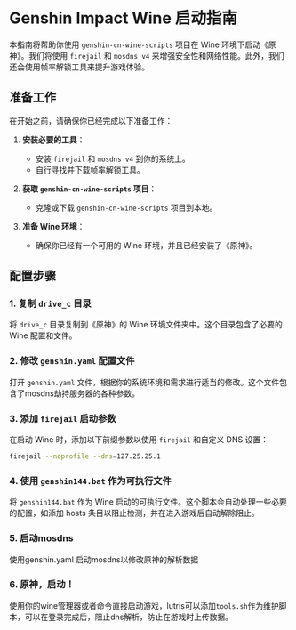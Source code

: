 # Genshin Impact Wine 启动指南

本指南将帮助你使用 `genshin-cn-wine-scripts` 项目在 Wine 环境下启动《原神》。我们将使用 `firejail` 和 `mosdns v4` 来增强安全性和网络性能。此外，我们还会使用帧率解锁工具来提升游戏体验。

## 准备工作

在开始之前，请确保你已经完成以下准备工作：

1. **安装必要的工具**：
   - 安装 `firejail` 和 `mosdns v4` 到你的系统上。
   - 自行寻找并下载帧率解锁工具。

2. **获取 `genshin-cn-wine-scripts` 项目**：
   - 克隆或下载 `genshin-cn-wine-scripts` 项目到本地。

3. **准备 Wine 环境**：
   - 确保你已经有一个可用的 Wine 环境，并且已经安装了《原神》。

## 配置步骤

### 1. 复制 `drive_c` 目录
将 `drive_c` 目录复制到《原神》的 Wine 环境文件夹中。这个目录包含了必要的 Wine 配置和文件。

### 2. 修改 `genshin.yaml` 配置文件
打开 `genshin.yaml` 文件，根据你的系统环境和需求进行适当的修改。这个文件包含了mosdns劫持服务器的各种参数。

### 3. 添加 `firejail` 启动参数
在启动 Wine 时，添加以下前缀参数以使用 `firejail` 和自定义 DNS 设置：

```bash
firejail --noprofile --dns=127.25.25.1
```

### 4. 使用 `genshin144.bat` 作为可执行文件
将 `genshin144.bat` 作为 Wine 启动的可执行文件。这个脚本会自动处理一些必要的配置，如添加 hosts 条目以阻止检测，并在进入游戏后自动解除阻止。

### 5. 启动mosdns
使用genshin.yaml 启动mosdns以修改原神的解析数据

### 6. 原神，启动！
使用你的wine管理器或者命令直接启动游戏，lutris可以添加`tools.sh`作为维护脚本，可以在登录完成后，阻止dns解析，防止在游戏时上传数据。
